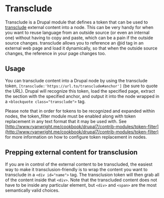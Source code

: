 # Transclude
Transclude is a Drupal module that defines a token that can be used to [transclude](https://en.wikipedia.org/wiki/Transclusion) external content into a node. This can be very handy for when you want to reuse language from an outside source (or even an internal one) without having to copy and paste, which can be a pain if the outside source changes. transclude allows you to reference an @id tag in an external web page and load it dynamically, so that when the outside source changes, the reference in your page changes too.

## Usage
You can transclude content into a Drupal node by using the transclude token, `[transclude:'https://url.to/transclude#anchor']` (be sure to quote the URL). Drupal will recognize this token, load the specified page, extract the section with the specified anchor, and output it into the node wrapped in a `<blockquote class="transclude">` tag.

Please note that in order for tokens to be recognized and expanded within nodes, the token_filter module must be enabled along with token replacement in any text format that it may be used with. See [http://www.ryanwright.me/cookbook/drupal7/contrib-modules/token-filter](http://www.ryanwright.me/cookbook/drupal7/contrib-modules/token-filter) for more information on how to configure token replacement in nodes.

## Prepping external content for transclusion
If you are in control of the external content to be transcluded, the easiest way to make it transclusion-friendly is to wrap the content you want to transclude in a `<div id="name">` tag. The transclusion token will then grab all of the content inside that `<div>`. Note that the transcluded content does not have to be inside any particular element, but `<div>` and `<span>` are the most semantically valid choices.
